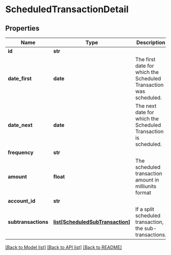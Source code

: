 # ScheduledTransactionDetail

## Properties
Name | Type | Description | Notes
------------ | ------------- | ------------- | -------------
**id** | **str** |  | 
**date_first** | **date** | The first date for which the Scheduled Transaction was scheduled. | 
**date_next** | **date** | The next date for which the Scheduled Transaction is scheduled. | 
**frequency** | **str** |  | 
**amount** | **float** | The scheduled transaction amount in milliunits format | 
**account_id** | **str** |  | 
**subtransactions** | [**list[ScheduledSubTransaction]**](ScheduledSubTransaction.md) | If a split scheduled transaction, the sub-transactions. | 

[[Back to Model list]](../README.md#documentation-for-models) [[Back to API list]](../README.md#documentation-for-api-endpoints) [[Back to README]](../README.md)


